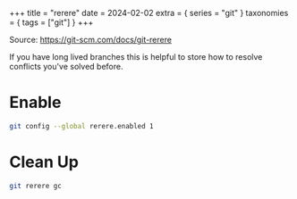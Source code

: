 +++
title = "rerere"
date = 2024-02-02
extra = { series = "git" }
taxonomies = { tags = ["git"] }
+++

Source: <https://git-scm.com/docs/git-rerere>

If you have long lived branches this is helpful to store how to resolve conflicts you've solved before.

# Enable

```sh
git config --global rerere.enabled 1
```

# Clean Up

```sh
git rerere gc
```

